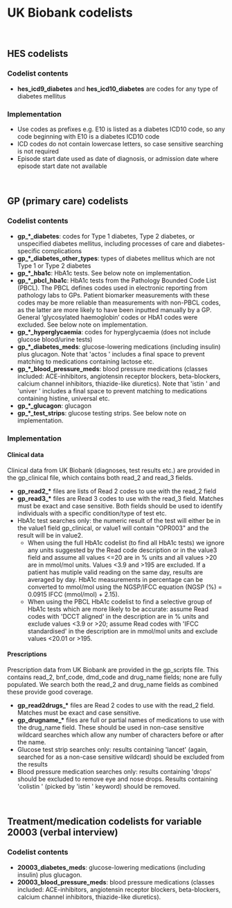 # UK Biobank codelists

&nbsp;

## HES codelists
### Codelist contents
* **hes_icd9_diabetes** and **hes_icd10_diabetes** are codes for any type of diabetes mellitus
### Implementation
* Use codes as prefixes e.g. E10 is listed as a diabetes ICD10 code, so any code beginning with E10 is a diabetes ICD10 code
* ICD codes do not contain lowercase letters, so case sensitive searching is not required
* Episode start date used as date of diagnosis, or admission date where episode start date not available

&nbsp;

## GP (primary care) codelists
### Codelist contents
* **gp\_\*\_diabetes**: codes for Type 1 diabetes, Type 2 diabetes, or unspecified diabetes mellitus, including processes of care and diabetes-specific complications
* **gp\_\*\_diabetes_other_types**: types of diabetes mellitus which are not Type 1 or Type 2 diabetes
* **gp\_\*\_hba1c**: HbA1c tests. See below note on implementation.
* **gp\_\*\_pbcl_hba1c**: HbA1c tests from the Pathology Bounded Code List (PBCL). The PBCL defines codes used in electronic reporting from pathology labs to GPs. Patient biomarker measurements with these codes may be more reliable than measurements with non-PBCL codes, as the latter are more likely to have been inputted manually by a GP. General ‘glycosylated haemoglobin’ codes or HbA1 codes were excluded. See below note on implementation.
* **gp\_\*\_hyperglycaemia**: codes for hyperglycaemia (does not include glucose blood/urine tests)
* **gp\_\*\_diabetes_meds**: glucose-lowering medications (including insulin) plus glucagon. Note that 'actos ' includes a final space to prevent matching to medications containing lactose etc.
* **gp\_\*\_blood_pressure_meds**: blood pressure medications (classes included: ACE-inhibitors, angiotensin receptor blockers, beta-blockers, calcium channel inhibitors, thiazide-like diuretics). Note that 'istin ' and 'univer ' includes a final space to prevent matching to medications containing histine, universal etc.
* **gp\_\*\_glucagon**: glucagon
* **gp_\*\_test_strips**: glucose testing strips. See below note on implementation.

### Implementation
#### Clinical data
Clinical data from UK Biobank (diagnoses, test results etc.) are provided in the gp_clinical file, which contains both read_2 and read_3 fields.
  * **gp\_read2\_\*** files are lists of Read 2 codes to use with the read_2 field
  * **gp\_read3\_\*** files are Read 3 codes to use with the read_3 field. Matches must be exact and case sensitive. Both fields should be used to identify individuals with a specific condition/type of test etc.
  * HbA1c test searches only: the numeric result of the test will either be in the value1 field gp_clinical, or value1 will contain "OPR003" and the result will be in value2.
    * When using the full HbA1c codelist (to find all HbA1c tests) we ignore any units suggested by the Read code description or in the value3 field and assume all values <=20 are in % units and all values >20 are in mmol/mol units. Values <3.9 and >195 are excluded. If a patient has mutiple valid reading on the same day, results are averaged by day. HbA1c measurements in percentage can be converted to mmol/mol using the NGSP/IFCC equation (NGSP (%) = 0.0915 IFCC (mmol/mol) + 2.15).  
    * When using the PBCL HbA1c codelist to find a selective group of HbA1c tests which are more likely to be accurate: assume Read codes with 'DCCT aligned' in the description are in % units and exclude values <3.9 or >20; assume Read codes with 'IFCC standardised' in the description are in mmol/mol units and exclude values <20.01 or >195.

#### Prescriptions
Prescription data from UK Biobank are provided in the gp_scripts file. This contains read_2, bnf_code, dmd_code and drug_name fields; none are fully populated. We search both the read_2 and drug_name fields as combined these provide good coverage.
  * **gp\_read2drugs\_\*** files are Read 2 codes to use with the read_2 field. Matches must be exact and case sensitive.
  * **gp\_drugname\_\*** files are full or partial names of medications to use with the drug_name field. These should be used in non-case sensitive wildcard searches which allow any number of characters before or after the name.
  * Glucose test strip searches only: results containing 'lancet' (again, searched for as a non-case sensitive wildcard) should be excluded from the results
  * Blood pressure medication searches only: results containing 'drops' should be excluded to remove eye and nose drops. Results containing 'colistin ' (picked by 'istin ' keyword) should be removed.

&nbsp;

## Treatment/medication codelists for variable 20003 (verbal interview)
### Codelist contents
* **20003_diabetes_meds**: glucose-lowering medications (including insulin) plus glucagon.
* **20003_blood_pressure_meds**: blood pressure medications (classes included: ACE-inhibitors, angiotensin receptor blockers, beta-blockers, calcium channel inhibitors, thiazide-like diuretics).




